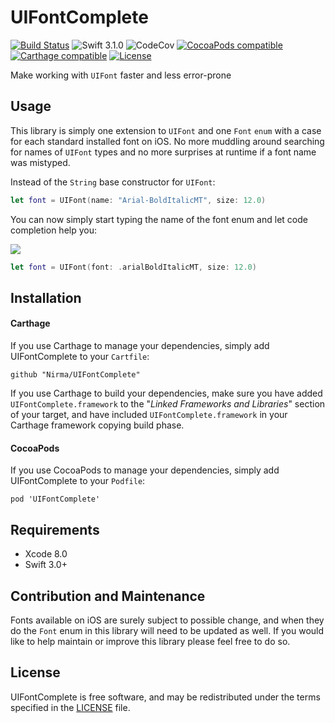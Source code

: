 # UIFontComplete
[![Build Status](https://travis-ci.org/Nirma/UIFontComplete.svg?branch=master)](https://travis-ci.org/Nirma/UIFontComplete)
![Swift 3.1.0](https://img.shields.io/badge/Swift-3.1.0-orange.svg)
![CodeCov](https://img.shields.io/codecov/c/github/Nirma/UIFontComplete.svg)
[![CocoaPods compatible](https://img.shields.io/cocoapods/v/UIFontComplete.svg)](#cocoapods)
[![Carthage compatible](https://img.shields.io/badge/Carthage-compatible-4BC51D.svg?style=flat)](https://github.com/Carthage/Carthage)
[![License](http://img.shields.io/:license-mit-blue.svg)](http://doge.mit-license.org)

Make working with `UIFont` faster and less error-prone

## Usage 
This library is simply one extension to `UIFont` and one `Font` `enum` with a case for each standard installed font on iOS. 
No more muddling around searching for names of `UIFont` types and no more surprises at runtime if a font name was mistyped.

Instead of the `String` base constructor for `UIFont`:

```swift
let font = UIFont(name: "Arial-BoldItalicMT", size: 12.0)
```

You can now simply start typing the name of the font enum and let code completion help you:

![](http://i.imgur.com/yBYRQVB.gif)


```swift
let font = UIFont(font: .arialBoldItalicMT, size: 12.0)
```

## Installation

#### Carthage

If you use Carthage to manage your dependencies, simply add
UIFontComplete to your `Cartfile`:

```
github "Nirma/UIFontComplete"
```

If you use Carthage to build your dependencies, make sure you have added `UIFontComplete.framework` to the "_Linked Frameworks and Libraries_" section of your target, and have included `UIFontComplete.framework` in your Carthage framework copying build phase.

#### CocoaPods

If you use CocoaPods to manage your dependencies, simply add
UIFontComplete to your `Podfile`:

```
pod 'UIFontComplete'
```

## Requirements

* Xcode 8.0
* Swift 3.0+

## Contribution and Maintenance 
Fonts available on iOS are surely subject to possible change,
and when they do the `Font` enum in this library will need to be updated as well.
If you would like to help maintain or improve this library please feel free to do so. 

## License

UIFontComplete is free software, and may be redistributed under the terms specified in the [LICENSE] file.

[LICENSE]: /LICENSE
